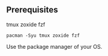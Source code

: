 ## Prerequisites
tmux 
zoxide
fzf 

```
pacman -Syu tmux zoxide fzf
```
Use the package manager of your OS.
